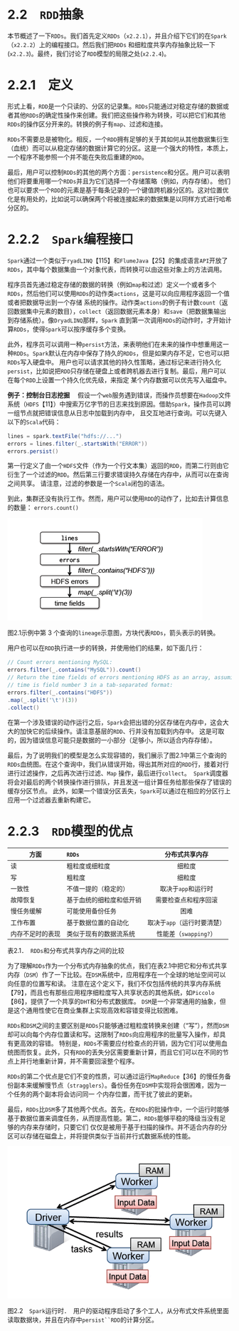 # 2.2　`RDD`抽象

本节概述了一下`RDDs`。我们首先定义`RDDs`（`x2.2.1`），并且介绍下它们的在`Spark`（`x2.2.2`）上的编程接口。然后我们把`RDDs`
和细粒度共享内存抽象比较一下(`x2.2.3`)。最终，我们讨论了`RDD`模型的局限之处(`x2.2.4`)。

# 2.2.1　定义
形式上看，`RDD`是一个只读的、分区的记录集。`RDDs`只能通过对稳定存储的数据或者其他`RDDs`的确定性操作来创建。我们把这些操作称为转换，可以把它们和其他
`RDDs`的操作区分开来的。转换的例子有`map`、过滤和连接。

`RDDs`不需要总是被物化。相反，一个`RDD`拥有足够的关于其如何从其他数据集衍生（血统）而可以从稳定存储的数据计算它的分区。这是一个强大的特性，本质上，
一个程序不能参照一个并不能在失败后重建的`RDD`。

最后，用户可以控制`RDDs`的其他的两个方面：`persistence`和分区。用户可以表明他们将要重用哪一个`RDDs`并且为它们选择一个存储策略（例如，内存存储）。
他们也可以要求一个`RDD`的元素是基于每条记录的一个键值跨机器分区的。这对位置优化是有用处的，比如说可以确保两个将被连接起来的数据集是以同样方式进行哈希分区的。

# 2.2.2　`Spark`编程接口
`Spark`通过一个类似于`ryadLINQ`【115】和`FlumeJava`【25】的集成语言`API`开放了`RDDs`，其中每个数据集由一个对象代表，而转换可以由这些对象上的方法调用。

程序员首先通过稳定存储的数据的转换（例如`map`和过滤）定义一个或者多个`RDDs`，然后他们可以使用`RDDs`的动作类`actions`，这是可以向应用程序返回一个值或者把数据导出到一个存储
系统的操作。动作类`actions`的例子有计数`count`（返回数据集中元素的数目），`collect`（返回数据元素本身）和`save`（把数据集输出到存储系统）。像`DryadLINQ`那样，`Spark`
直到第一次调用`RDDs`的动作时，才开始计算`RDDs`，使得`Spark`可以按序缓存多个变换。

此外，程序员可以调用一种`persist`方法，来表明他们在未来的操作中想重用这一种`RDDs`。`Spark`默认在内存中保存了持久的`RDDs`，但是如果内存不足，它也可以把`RDDs`写入硬盘中。
用户也可以请求其他的持久性策略，通过标记来进行持久化`persist`，比如说把`RDD`只存储在硬盘上或者跨机器去进行复制。最后，用户可以在每个`RDD`上设置一个持久化优先级，来指定
某个内存数据可以优先写入磁盘中。

 **例子：控制台日志挖掘**　
假设一个`web`服务遇到错误，而操作员想要在`Hadoop`文件系统（`HDFS`【11】）中搜索万亿字节的日志来找到原因。借助`Spark`，操作员可以跨一组节点就把错误信息从日志中加载到内存中，
且交互地进行查询。可以先键入以下的`Scala`代码：
 
```scala
lines = spark.textFile("hdfs://...")
errors = lines.filter(_.startsWith("ERROR"))
errors.persist()
```

第一行定义了由一个`HDFS`文件（作为一个行文本集）返回的`RDD`，而第二行则由它衍生了一个过滤的`RDD`。然后第三行要求错误持久存储在内存中，从而可以在查询之间共享。
请注意，过滤的参数是一个`Scala`闭包的语法。

到此，集群还没有执行工作。然而，用户可以使用`RDD`的动作了，比如去计算信息的数量：
`errors.count()`

![2.1](../images/2.1.png "2.1")

图2.1示例中第 3 个查询的`lineage`示意图，方块代表`RDDs`，箭头表示的转换。

用户也可以在`RDD`执行进一步的转换，并使用他们的结果，如下面几行：

```scala
// Count errors mentioning MySQL:
errors.filter(_.contains("MySQL")).count()
// Return the time fields of errors mentioning HDFS as an array, assuming
// time is field number 3 in a tab-separated format:
errors.filter(_.contains("HDFS"))
.map(_.split('\t')(3))
.collect()
```

在第一个涉及错误的动作运行之后，`Spark`会把出错的分区存储在内存中，这会大大的加快它的后续操作。请注意基层的`RDD`、行并没有加载到内存中。
这是可取的，因为错误信息可能只是数据的一小部分（足够小，所以适合内存存储）。

最后，为了说明我们的模型是怎么实现容错的，我们展示了图2.1中第三个查询的`RDDs`血统图。在这个查询中，我们从错误开始，得出其所对应的`RDD`行，接着对行
进行过滤操作，之后再次进行过滤、`Map` 操作，最后进行`collect`。　`Spark`调度器将会对最后的两个转换操作进行排队，并且发送一组计算任务给那些保存了错误的缓存分区节点。
此外，如果一个错误分区丢失，`Spark`可以通过在相应的分区行上应用一个过滤器去重新构建它。

# 2.2.3　`RDD`模型的优点

|方面|`RDDs`|分布式共享内存|
|---|:---|:---:|
|读|粗粒度或细粒度|细粒度|
|写|粗粒度|细粒度|
|一致性|不值一提的（稳定的）|取决于`app`和运行时|
|故障恢复|基于血统的细粒度和低开销|需要检查点和程序回滚|
|慢任务缓解|可能使用备份任务|困难|
|工作布置|基于数据位置的自动化|取决于`app`（运行时要清楚）|
|内存不足时的表现|类似于现有的数据流系统|性能差（`swapping?`）|
表2.1．　`RDDs`和分布式共享内存之间的比较

为了理解`RDDs`作为一个分布式内存抽象的优点，我们在表2.1中把它和分布式共享内存（`DSM`）作了一下比较。在`DSM`系统中，应用程序在一个全球的地址空间可以向任意的位置写和读。
注意在这个定义下，我们不仅包括传统的共享内存系统【79】，而且也有那些应用程序细粒度写入共享状态的其他系统，如`Piccolo`【86】，提供了一个共享的`DHT`和分布式数据库。
`DSM`是一个非常通用的抽象，但是这个通用性使它在商业集群上实现高效和容错变得比较困难。

`RDDs`和`DSM`之间的主要区别是`RDDs`只能够通过粗粒度转换来创建（“写”），然而`DSM`却可以向每个内存位置读和写。这限制了`RDDs`向应用程序的批量写入操作，却具有更高效的容错。
特别是，`RDDs`不需要应付检查点的开销，因为它们可以使用血统图而恢复。此外，只有`RDD`的丢失分区需要重新计算，而且它们可以在不同的节点上并行地重新计算，并不需要回滚整个程序。

`RDDs`的第二个优点是它们不变的性质，可以通过运行`MapReduce`【36】的慢任务备份副本来缓解慢节点（`stragglers`）。备份任务在`DSM`中实现将会很困难，因为一个任务的两个副本将会访问同一
个内存位置，而干扰了彼此的更新。

最后，`RDDs`比`DSM`多了其他两个优点。首先，在`RDDs`的批操作中，一个运行时能够基于数据位置来调度任务，从而提高性能。第二，`RDDs`能够平稳的降级当没有足够的内存来存储时，只要它们
仅仅是被用于基于扫描的操作。并不适合内存的分区可以存储在磁盘上，并将提供类似于当前并行式数据系统的性能。


![2.2](../images/2.2.png "2.2")

图2.2　`Spark`运行时．　用户的驱动程序启动了多个工人，从分布式文件系统里面读取数据块，并且在内存中`persist``RDD`的计算分区。












